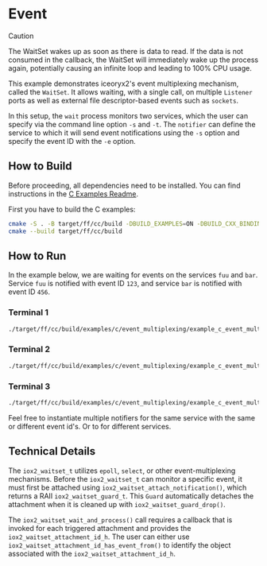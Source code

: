 # Event

> [!CAUTION]
> The WaitSet wakes up as soon as there is data to read. If the data
> is not consumed in the callback, the WaitSet will immediately wake
> up the process again, potentially causing an infinite loop and leading
> to 100% CPU usage.

This example demonstrates iceoryx2's event multiplexing mechanism,
called the `WaitSet`. It allows waiting, with a single call, on
multiple `Listener` ports as well as external file descriptor-based
events such as `sockets`.

In this setup, the `wait` process monitors two services, which the
user can specify via the command line option `-s` and `-t`.
The `notifier` can define the service to which it will send event
notifications using the `-s` option and specify the event ID with
the `-e` option.

## How to Build

Before proceeding, all dependencies need to be installed. You can find
instructions in the [C Examples Readme](../README.md).

First you have to build the C examples:

```sh
cmake -S . -B target/ff/cc/build -DBUILD_EXAMPLES=ON -DBUILD_CXX_BINDING=OFF
cmake --build target/ff/cc/build
```

## How to Run

In the example below, we are waiting for events on the services `fuu` and
`bar`. Service `fuu` is notified with event ID `123`, and service `bar` is
notified with event ID `456`.

### Terminal 1

```sh
./target/ff/cc/build/examples/c/event_multiplexing/example_c_event_multiplexing_wait fuu bar
```

### Terminal 2

```sh
./target/ff/cc/build/examples/c/event_multiplexing/example_c_event_multiplexing_notifier 123 fuu
```

### Terminal 3

```sh
./target/ff/cc/build/examples/c/event_multiplexing/example_c_event_multiplexing_notifier 456 bar
```

Feel free to instantiate multiple notifiers for the same service with the same
or different event id's. Or to for different services.

## Technical Details

The `iox2_waitset_t` utilizes `epoll`, `select`, or other event-multiplexing
mechanisms. Before the `iox2_waitset_t` can monitor a specific event, it must
first be attached using `iox2_waitset_attach_notification()`, which returns a
RAII `iox2_waitset_guard_t`. This `Guard` automatically detaches the attachment
when it is cleaned up with `iox2_waitset_guard_drop()`.

The `iox2_waitset_wait_and_process()` call requires a callback that is invoked
for each triggered attachment and provides the `iox2_waitset_attachment_id_h`.
The user can either use `iox2_waitset_attachment_id_has_event_from()` to
identify the object associated with the `iox2_waitset_attachment_id_h`.
